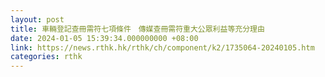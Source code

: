 ```yaml
---
layout: post
title: 車輛登記查冊需符七項條件　傳媒查冊需符重大公眾利益等充分理由
date: 2024-01-05 15:39:34.000000000 +08:00
link: https://news.rthk.hk/rthk/ch/component/k2/1735064-20240105.htm
categories: rthk
---
```



